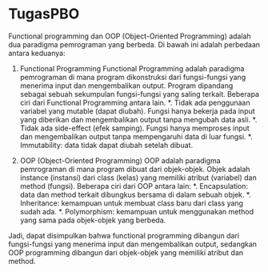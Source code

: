# TugasPBO
Functional programming dan OOP (Object-Oriented Programming) adalah dua paradigma pemrograman yang berbeda. Di bawah ini adalah perbedaan antara keduanya:

1. Functional Programming
Functional Programming adalah paradigma pemrograman di mana program dikonstruksi dari fungsi-fungsi yang menerima input dan mengembalikan output. Program dipandang sebagai sebuah sekumpulan fungsi-fungsi yang saling terkait. Beberapa ciri dari Functional Programming antara lain.
  *. Tidak ada penggunaan variabel yang mutable (dapat diubah). Fungsi hanya bekerja pada input yang diberikan dan mengembalikan output tanpa mengubah data asli.
  *. Tidak ada side-effect (efek samping). Fungsi hanya memproses input dan mengembalikan output tanpa mempengaruhi data di luar fungsi.
  *. Immutability: data tidak dapat diubah setelah dibuat.

2. OOP (Object-Oriented Programming)
OOP adalah paradigma pemrograman di mana program dibuat dari objek-objek. Objek adalah instance (instansi) dari class (kelas) yang memiliki atribut (variabel) dan method (fungsi). Beberapa ciri dari OOP antara lain:
  *. Encapsulation: data dan method terkait dibungkus bersama di dalam sebuah objek.
  *. Inheritance: kemampuan untuk membuat class baru dari class yang sudah ada.
  *. Polymorphism: kemampuan untuk menggunakan method yang sama pada objek-objek yang berbeda.

Jadi, dapat disimpulkan bahwa functional programming dibangun dari fungsi-fungsi yang menerima input dan mengembalikan output, sedangkan OOP programming dibangun dari objek-objek yang memiliki atribut dan method.
